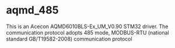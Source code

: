 # aqmd_485
This is an Acecon AQMD6010BLS-Ex_UM_V0.90 STM32 driver. The communication protocol adopts 485 mode, MODBUS-RTU (national standard GB/T19582-2008) communication protocol